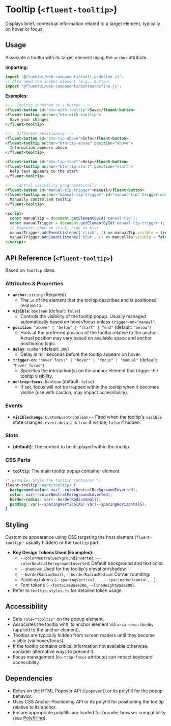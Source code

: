 # Tooltip (`<fluent-tooltip>`)

Displays brief, contextual information related to a target element, typically on hover or focus.

## Usage

Associate a tooltip with its target element using the `anchor` attribute.

**Importing:**

```javascript
import '@fluentui/web-components/tooltip/define.js';
// Also need the anchor element (e.g., Button)
import '@fluentui/web-components/button/define.js';
```

**Examples:**

```html
<!-- Tooltip anchored to a button -->
<fluent-button id="btn-with-tooltip">Save</fluent-button>
<fluent-tooltip anchor="btn-with-tooltip">
  Save your changes
</fluent-tooltip>

<!-- Different positioning -->
<fluent-button id="btn-tip-above">Info</fluent-button>
<fluent-tooltip anchor="btn-tip-above" position="above">
  Information appears above
</fluent-tooltip>

<fluent-button id="btn-tip-start">Help</fluent-button>
<fluent-tooltip anchor="btn-tip-start" position="start">
  Help text appears to the start
</fluent-tooltip>

<!-- Control visibility programmatically -->
<fluent-button id="manual-tip-trigger">Manual</fluent-button>
<fluent-tooltip anchor="manual-tip-trigger" id="manual-tip" trigger-on="manual">
  Manually controlled tooltip
</fluent-tooltip>

<script>
  const manualTip = document.getElementById('manual-tip');
  const manualTrigger = document.getElementById('manual-tip-trigger');
  // Example: Show on click, hide on blur
  manualTrigger.addEventListener('click', () => manualTip.visible = true);
  manualTrigger.addEventListener('blur', () => manualTip.visible = false);
</script>
```

## API Reference (`<fluent-tooltip>`)

Based on `Tooltip` class.

### Attributes & Properties

*   **`anchor`**: `string` (Required)
    *   The `id` of the element that the tooltip describes and is positioned relative to.
*   **`visible`**: `boolean` (default: `false`)
    *   Controls the visibility of the tooltip popup. Usually managed automatically based on hover/focus unless `trigger-on="manual"`.
*   **`position`**: `"above" | "below" | "start" | "end"` (default: `"below"`)
    *   Hints at the preferred position of the tooltip relative to the anchor. Actual position may vary based on available space and anchor positioning logic.
*   **`delay`**: `number` (default: `300`)
    *   Delay in milliseconds before the tooltip appears on hover.
*   **`trigger-on`**: `"hover focus" | "hover" | "focus" | "manual"` (default: `"hover focus"`)
    *   Specifies the interaction(s) on the anchor element that trigger the tooltip visibility.
*   **`no-trap-focus`**: `boolean` (default: `false`)
    *   If set, focus will not be trapped within the tooltip when it becomes visible (use with caution, may impact accessibility).

### Events

*   **`visiblechange`**: `CustomEvent<boolean>` - Fired when the tooltip's `visible` state changes. `event.detail` is `true` if visible, `false` if hidden.

### Slots

*   **(default)**: The content to be displayed within the tooltip.

### CSS Parts

*   **`tooltip`**: The main tooltip popup container element.

```css
/* Example: Style the tooltip container */
fluent-tooltip::part(tooltip) {
  background-color: var(--colorNeutralBackgroundInverted);
  color: var(--colorNeutralForegroundInverted);
  border-radius: var(--borderRadiusSmall);
  padding: var(--spacingVerticalXS) var(--spacingHorizontalS);
}
```

## Styling

Customize appearance using CSS targeting the host element (`fluent-tooltip` - usually hidden) or the `tooltip` part.

*   **Key Design Tokens Used (Examples):**
    *   `--colorNeutralBackgroundInverted`, `--colorNeutralForegroundInverted`: Default background and text color.
    *   `--shadow4`: Used for the tooltip's elevation/shadow.
    *   `--borderRadiusSmall`, `--borderRadiusMedium`: Corner rounding.
    *   Padding tokens (`--spacingVertical...`, `--spacingHorizontal...`).
    *   Font tokens (`--fontSizeBase200`, `--lineHeightBase200`).
*   Refer to `tooltip.styles.ts` for detailed token usage.

## Accessibility

*   Sets `role="tooltip"` on the popup element.
*   Associates the tooltip with its anchor element via `aria-describedby` (applied to the anchor element).
*   Tooltips are typically hidden from screen readers until they become visible (via hover/focus).
*   If the tooltip contains critical information not available otherwise, consider alternative ways to present it.
*   Focus management (`no-trap-focus` attribute) can impact keyboard accessibility.

## Dependencies

*   Relies on the HTML Popover API (`[popover]`) or its polyfill for the popup behavior.
*   Uses CSS Anchor Positioning API or its polyfill for positioning the tooltip relative to its anchor.
*   Ensure appropriate polyfills are loaded for broader browser compatibility (see [Polyfilling](../concepts/polyfilling.md)).
